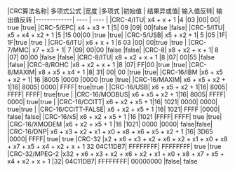 ﻿|CRC算法名称|	多项式公式	|宽度	|多项式	|初始值 |	结果异或值| 	输入值反转|	输出值反转
|-------------|  ----  | ----  |
|CRC-4/ITU|	x4 + x + 1	|4	|03	|00|	00|	true	|true|
|CRC-5/EPC|	x4 + x3 + 1	|5|	09	|09|	00|false	|false|
|CRC-5/ITU|	x5 + x4 + x2 + 1	|5	|15	00|00	|true	|true|
|CRC-5/USB|	x5 + x2 + 1|	5	|05	|1F|	1F|true	|true	|
|CRC-6/ITU|	x6 + x + 1	|6	03	|00|	00|true	|true	|
|CRC-7/MMC|	x7 + x3 + 1|	7	|09|	00|00	|false	|false|
|CRC-8|	x8 + x2 + x + 1|	8	|07|	00|00	|false	|false|
|CRC-8/ITU|	x8 + x2 + x + 1	|8	|07|	00|55	|false	|false|
|CRC-8/ROHC	|x8 + x2 + x + 1	|8	|07|	FF|00	|true	|true|
|CRC-8/MAXIM|	x8 + x5 + x4 + 1	|8|	31|	00|	00	|true	|true|
|CRC-16/IBM	|x6 + x5 + x2 + 1|	16	|8005	|0000	|0000	|true	|true|
|CRC-16/MAXIM|	x6 + x5 + x2 + 1|16|	8005|	0000|	FFFF|	true|true |
|CRC-16/USB|	x6 + x5 + x2 + 1|16|	8005|	FFFF|	FFFF|	true|true |
|CRC-16/MODBUS|	x6 + x5 + x2 + 1|16|	8005|	FFFF|	0000|	true|true |
|CRC-16/CCITT|	x6 + x2 + x5 + 1|16|	1021|	0000|	0000|	true|true |
|CRC-16/CCITT-FALSE|	x6 + x2 + x5 + 1	|16|	1021|	FFFF	|0000|	false|	false|
|CRC-16/x5|	x6 + x2 + x5 + 1	|16	|1021	|FFFF|	FFFF|	true	|true|
|CRC-16/XMODEM	|x6 + x2 + x5 + 1	|16	|1021|	0000	|0000|	false|false|
|CRC-16/DNP|	x6 + x3 + x2 + x1 + x0 + x8 + x6 + x5 + x2 + 1	|16|	3D65	|0000|	FFFF|	true|	true
|CRC-32	|x2 + x6 + x3 + x2 + x6 + x2 + x1 + x0 + x8 + x7 + x5 + x4 + x2 + x + 1	32	04C11DB7|	FFFFFFFF|	FFFFFFFF|	true	|true
|CRC-32/MPEG-2	|x32 + x6 + x3 + x2 + x6 + x2 + x1 + x0 + x8 + x7 + x5 + x4 + x2 + x + 1	|32|	04C11DB7|	FFFFFFFF|	00000000	|false|	false